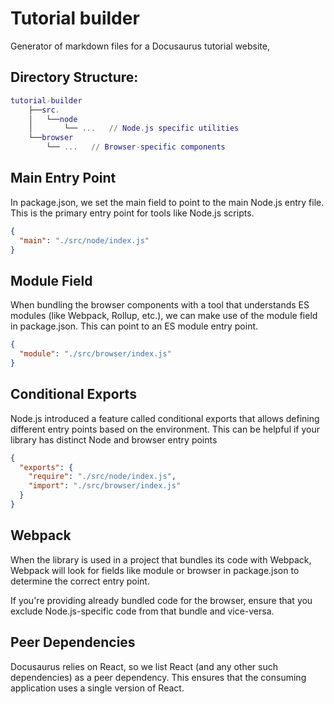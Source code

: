 # Tutorial builder

Generator of markdown files for a Docusaurus tutorial website,

## Directory Structure:

```lua
tutorial-builder
    ├──src.
    │   └──node
    │       └── ...   // Node.js specific utilities
    └──browser
        └── ...   // Browser-specific components

```

## Main Entry Point

In package.json, we set the main field to point to the main Node.js entry file. This is the primary entry point for tools like Node.js scripts.

```json
{
  "main": "./src/node/index.js"
}
```

## Module Field

When bundling the browser components with a tool that understands ES modules (like Webpack, Rollup, etc.), we can make use of the module field in package.json. This can point to an ES module entry point.

```json
{
  "module": "./src/browser/index.js"
}

```

## Conditional Exports

Node.js introduced a feature called conditional exports that allows defining different entry points based on the environment. This can be helpful if your library has distinct Node and browser entry points

```json
{
  "exports": {
    "require": "./src/node/index.js",
    "import": "./src/browser/index.js"
  }
}
```

## Webpack

When the library is used in a project that bundles its code with Webpack, Webpack will look for fields like module or browser in package.json to determine the correct entry point.

If you're providing already bundled code for the browser, ensure that you exclude Node.js-specific code from that bundle and vice-versa.

## Peer Dependencies

Docusaurus relies on React, so we list React (and any other such dependencies) as a peer dependency. This ensures that the consuming application uses a single version of React.

